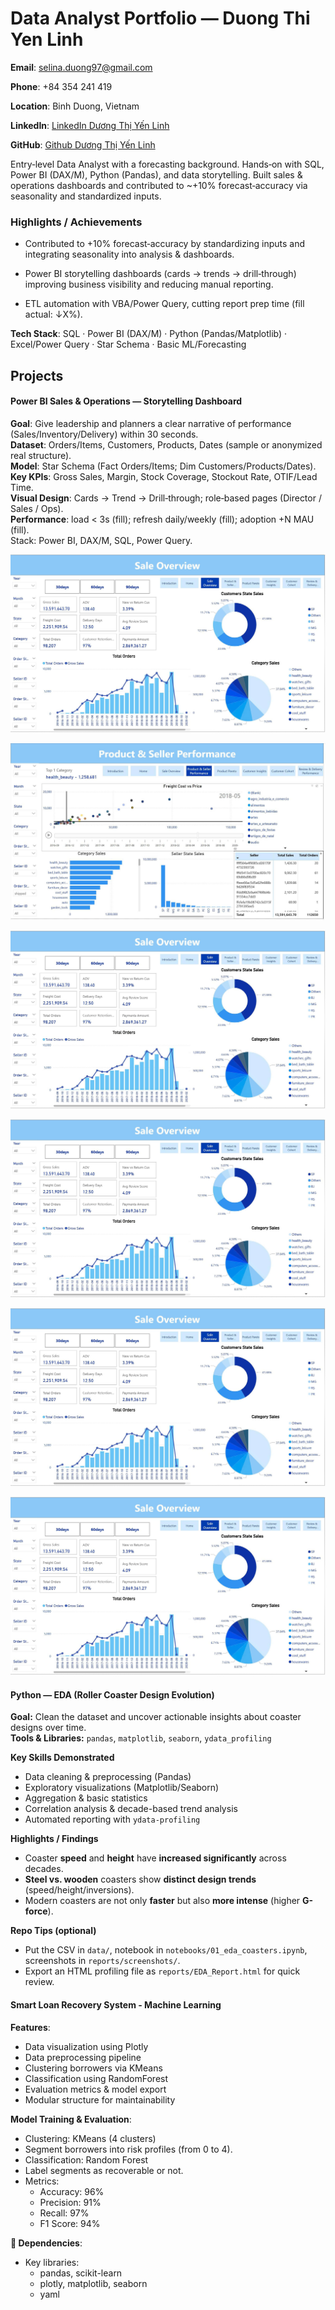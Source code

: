 # Data Analyst Portfolio — Duong Thi Yen Linh

**Email**: selina.duong97@gmail.com 

**Phone**: +84 354 241 419 

**Location**: Binh Duong, Vietnam 

**LinkedIn**: [LinkedIn Dương Thị Yến Linh](www.linkedin.com/in/dương-thị-yến-linh-140a67216)

**GitHub**: [Github Dương Thị Yến Linh](https://github.com/SelinaYenLinh)

Entry‑level Data Analyst with a forecasting background. Hands‑on with SQL, Power BI (DAX/M), Python (Pandas), and data storytelling. Built sales & operations dashboards and contributed to ~+10% forecast‑accuracy via seasonality and standardized inputs.

### Highlights / Achievements  
- Contributed to +10% forecast‑accuracy by standardizing inputs and integrating seasonality into analysis & dashboards.

- Power BI storytelling dashboards (cards → trends → drill‑through) improving business visibility and reducing manual reporting.

- ETL automation with VBA/Power Query, cutting report prep time (fill actual: ↓X%).

**Tech Stack**: SQL · Power BI (DAX/M) · Python (Pandas/Matplotlib) · Excel/Power Query · Star Schema · Basic ML/Forecasting

## Projects

#### **Power BI Sales & Operations — Storytelling Dashboard**  
**Goal**: Give leadership and planners a clear narrative of performance (Sales/Inventory/Delivery) within 30 seconds.  
**Dataset**: Orders/Items, Customers, Products, Dates (sample or anonymized real structure).  
**Model**: Star Schema (Fact Orders/Items; Dim Customers/Products/Dates).  
**Key KPIs**: Gross Sales, Margin, Stock Coverage, Stockout Rate, OTIF/Lead Time.  
**Visual Design**: Cards → Trend → Drill‑through; role‑based pages (Director / Sales / Ops).  
**Performance**: load < 3s (fill); refresh daily/weekly (fill); adoption +N MAU (fill).  
Stack: Power BI, DAX/M, SQL, Power Query.  

![](Brazilian_E-Commerce_Public_Dataset_by_Olist/OverView.jpg)

![](Brazilian_E-Commerce_Public_Dataset_by_Olist/Product&SellerPerformance.jpg)

![](Brazilian_E-Commerce_Public_Dataset_by_Olist/OverView.jpg)

![](Brazilian_E-Commerce_Public_Dataset_by_Olist/OverView.jpg)

![](Brazilian_E-Commerce_Public_Dataset_by_Olist/OverView.jpg)

![](Brazilian_E-Commerce_Public_Dataset_by_Olist/OverView.jpg)

#### **Python — EDA (Roller Coaster Design Evolution)**

**Goal:** Clean the dataset and uncover actionable insights about coaster designs over time.  
**Tools & Libraries:** `pandas`, `matplotlib`, `seaborn`, `ydata_profiling`  

**Key Skills Demonstrated**
- Data cleaning & preprocessing (Pandas)
- Exploratory visualizations (Matplotlib/Seaborn)
- Aggregation & basic statistics
- Correlation analysis & decade-based trend analysis
- Automated reporting with `ydata-profiling`

**Highlights / Findings**
- Coaster **speed** and **height** have **increased significantly** across decades.
- **Steel vs. wooden** coasters show **distinct design trends** (speed/height/inversions).
- Modern coasters are not only **faster** but also **more intense** (higher **G-force**).

**Repo Tips (optional)**
- Put the CSV in `data/`, notebook in `notebooks/01_eda_coasters.ipynb`, screenshots in `reports/screenshots/`.
- Export an HTML profiling file as `reports/EDA_Report.html` for quick review.
#### **Smart Loan Recovery System - Machine Learning**
**Features**:   
- Data visualization using Plotly  
- Data preprocessing pipeline  
- Clustering borrowers via KMeans  
- Classification using RandomForest  
- Evaluation metrics & model export  
- Modular structure for maintainability  

**Model Training & Evaluation**:
- Clustering: KMeans (4 clusters)  
- Segment borrowers into risk profiles (from 0 to 4).  
- Classification: Random Forest  
- Label segments as recoverable or not.  
- Metrics:  
    - Accuracy: 96%  
    - Precision: 91%  
    - Recall: 97%  
    - F1 Score: 94%  

**🧾 Dependencies**:
- Key libraries:  
    - pandas, scikit-learn  
    - plotly, matplotlib, seaborn  
    - yaml    